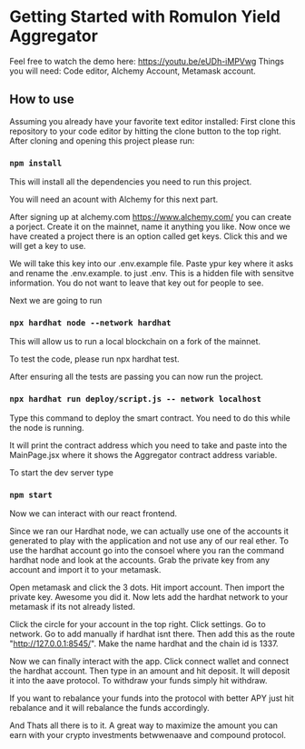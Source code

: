 # Getting Started with Romulon Yield Aggregator

Feel free to watch the demo here: https://youtu.be/eUDh-iMPVwg
Things you will need: Code editor, Alchemy Account, Metamask account.
## How to use
Assuming you already have your favorite text editor installed:
First clone this repository to your code editor by hitting the clone button to the top right. After cloning and opening this project please run:

### `npm install`

This will install all the dependencies you need to run this project.

You will need an acount with Alchemy for this next part. 

After signing up at alchemy.com https://www.alchemy.com/ you can create  a porject. Create it on the mainnet, name it anything you like. Now once we have created a project there is an option called get keys. Click this and we will get a key to use.

We will take this key into our .env.example file. Paste ypur key where it asks and rename the .env.example. to just .env. This is a hidden file with sensitve information. You do not want to leave that key out for people to see.

Next we are going to run 
### `npx hardhat node --network hardhat`

This will allow us to run a local blockchain on a fork of the mainnet.

To test the code, please run npx hardhat test.

After ensuring all the tests are passing you can now run the project.

### `npx hardhat run deploy/script.js -- network localhost`
Type this command to deploy the smart contract. You need to do this while the node is running. 

It will print the contract address which you need to take and paste into the MainPage.jsx where it shows the Aggregator contract address variable.

To start the dev server type

### `npm start`

Now we can interact with our react frontend. 

Since we ran our Hardhat node, we can actually use one of the accounts it generated to play with the application and not use any of our real ether. To use the hardhat account go into the consoel where you ran the command hardhat node and look at the accounts. Grab the private key from any account and import it to your metamask.

Open metamask and click the 3 dots. Hit import account. Then import the private key. Awesome you did it. Now lets add the hardhat network to your metamask if its not already listed.

Click the circle for your account in the top right. Click settings. Go to network. Go to add manually if hardhat isnt there. Then add this as the route "http://127.0.0.1:8545/". Make the name hardhat and the chain id is 1337. 

Now we can finally interact with the app. Click connect wallet and connect the hardhat account. Then type in an amount and hit deposit. It will deposit it into the aave protocol. To withdraw your funds simply hit withdraw. 

If you want to rebalance your funds into the protocol with better APY just hit rebalance and it will rebalance the funds accordingly.

And Thats all there is to it. A great way to maximize the amount you can earn with your crypto investments betwwenaave and compound protocol.
